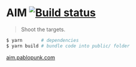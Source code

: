 # AIM [![Build status](https://travis-ci.org/pablopunk/aim.svg?branch=master)](https://travis-ci.org/pablopunk/aim)

> Shoot the targets.

```bash
$ yarn       # dependencies
$ yarn build # bundle code into public/ folder
```

[aim.pablopunk.com](https://aim.pablo.pink)

